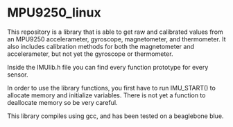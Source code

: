 # MPU9250_linux

This repository is a library that is able to get raw and calibrated values from an MPU9250 accelerameter, gyroscope, magnetometer, and thermometer. 
It also includes calibration methods for both the magnetometer and accelerameter, but not yet the gyroscope or thermometer.

Inside the IMUlib.h file you can find every function prototype for every sensor. 

In order to use the library functions, you first have to run IMU_START() to allocate memory and initialize variables. There is not yet a function to deallocate memory so be very careful.

This library compiles using gcc, and has been tested on a beaglebone blue.
